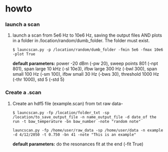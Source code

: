# howto

### launch a scan
1. launch a scan from 5e6 Hz to 10e6 Hz, saving the output files AND plots in a folder in /location/random/dumb_folder. The folder must exist.
   ```
   $ launcscan.py -p /location/random/dumb_folder -fmin 5e6 -fmax 10e6 -plot True
   ```
   **default parameters:** power -20 dBm (-pw 20), sweep points 801 (-npt 801), span large 10 kHz (-sl 10e3), ifbw large 300 Hz (-bwl 300), 
   span small 100 Hz (-sm 100), ifbw small 30 Hz (-bws 30), threshold 1000 Hz (-thr 1000), std 5 (-std 5)


### Create a .scan
1. Create an hdf5 file (example.scan) from txt raw data-
   ```
   $ launcscan.py -fp /location/folder_txt -sp /location/to_save_output_file -n name_output_file -d date_of the run -t baw_temperature -bn baw_number -note "random note" 
   ```
   ```
   launcscan.py -fp /home/user/raw_data -sp /home/user/data -n example -d 4/12/2050 -t 0.750 -bn 41 -note "This is an example" 
   ```

   **default parameters:** do the resonances fit at the end (-fit True)
